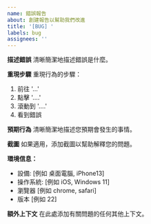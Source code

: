 ```yaml
---
name: 錯誤報告
about: 創建報告以幫助我們改進
title: '[BUG] '
labels: bug
assignees: ''
---
```


**描述錯誤**
清晰簡潔地描述錯誤是什麼。

**重現步驟**
重現行為的步驟：

1. 前往 '...'
2. 點擊 '....'
3. 滾動到 '....'
4. 看到錯誤

**預期行為**
清晰簡潔地描述您預期會發生的事情。

**截圖**
如果適用，添加截圖以幫助解釋您的問題。

**環境信息：**

- 設備: [例如 桌面電腦, iPhone13]
- 操作系統: [例如 iOS, Windows 11]
- 瀏覽器 [例如 chrome, safari]
- 版本 [例如 22]

**額外上下文**
在此處添加有關問題的任何其他上下文。
